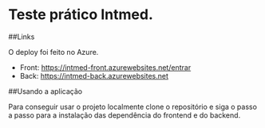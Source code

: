 # Teste prático Intmed.

##Links

O deploy foi feito no Azure.

- Front: https://intmed-front.azurewebsites.net/entrar
- Back: https://intmed-back.azurewebsites.net


##Usando a aplicação

Para conseguir usar o projeto localmente clone o repositório e siga o passo a passo para a instalação das dependência do frontend e do backend.
